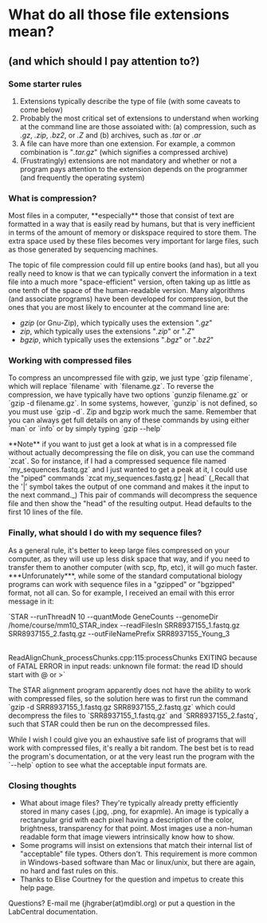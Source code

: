 # What do all those file extensions mean?
## (and which should I pay attention to?)

### Some starter rules
1. Extensions typically describe the type of file (with some caveats to come below)
2. Probably the most critical set of extensions to understand when working at the command line are those assoiated with: (a) compression, such as _.gz_, _.zip_, _.bz2_, or _.Z_ and (b) archives, such as _.tar_ or _.ar_
3. A file can have more than one extension.  For example, a common combination is "_.tar.gz_" (which signifies a compressed archive)
4. (Frustratingly) extensions are not mandatory and whether or not a program pays attention to the extension depends on the programmer (and frequently the operating system)

### What is compression?
<p>Most files in a computer, **especially** those that consist of text are formatted in a way that is easily read by humans, but that is very inefficient in terms of the amount of memory or diskspace required to store them. The extra space used by these files becomes very important for large files, such as those generated by sequencing machines.   </p>
<p>The topic of file compression could fill up entire books (and has), but all you really need to know is that we can typically convert the information in a text file into a much more "space-efficient" version, often taking up as little as one tenth of the space of the human-readable version.  Many algorithms (and associate programs) have been developed for compression, but the ones that you are most likely to encounter at the command line are: </p>

  - *_gzip_* (or Gnu-Zip), which typically uses the extension "_.gz_"
  - *_zip_*, which typically uses the extensions "_.zip_" or "_.Z_"
  - *_bgzip_*, which typically uses the extensions "_.bgz_" or "_.bz2_"

### Working with compressed files
<p>To compress an uncompressed file with gzip, we just type `gzip filename`, which will replace `filename` with `filename.gz`. To reverse the compression, we have typically have two options `gunzip filename.gz` or `gzip -d filename.gz`. In some systems, however, `gunzip` is not defined, so you must use `gzip -d`.  Zip and bgzip work much the same.  Remember that you can always get full details on any of these commands by using either `man` or `info` or by simply typing `gzip --help`</p>
<p>**Note** if you want to just get a look at what is in a compressed file without actually decompressing the file on disk, you can use the command `zcat`. So for instance, if I had a compressed sequence file named `my_sequences.fastq.gz` and I just wanted to get a peak at it, I could use the "piped" commands `zcat my_sequences.fastq.gz | head` (_Recall that the '|' symbol takes the output of one command and makes it the input to the next command._)  This pair of commands will decompress the sequence file and then show the "head" of the resulting output.  Head defaults to the first 10 lines of the file.</p>

### Finally, what should I do with my sequence files?
<p>As a general rule, it's better to keep large files compressed on your computer, as they will use up less disk space that way, and if you need to transfer them to another computer (with scp, ftp, etc), it will go much faster.  ***Unforunately***, while some of the standard computational biology programs can work with sequence files in a "gzipped" or "bgzipped" format, not all can. So for example, I received an email with this error message in it:</p>
`STAR --runThreadN 10 --quantMode GeneCounts --genomeDir /home/course/mm10_STAR_index --readFilesIn SRR8937155_1.fastq.gz SRR8937155_2.fastq.gz --outFileNamePrefix SRR8937155_Young_3<br /><br />

ReadAlignChunk_processChunks.cpp:115:processChunks EXITING because of FATAL ERROR in input reads: unknown file format: the read ID should start with @ or >`
<p>The STAR alignment program apparently does not have the ability to work with compressed files, so the solution here was to first run the command `gzip -d SRR8937155_1.fastq.gz SRR8937155_2.fastq.gz` which could decompress the files to `SRR8937155_1.fastq.gz` and `SRR8937155_2.fastq`, such that STAR could then be run on the decompressed files.</p>
<p>While I wish I could give you an exhaustive safe list of programs that will work with compressed files, it's really a bit random.  The best bet is to read the program's documentation, or at the very least run the program with the `--help` option to see what the acceptable input formats are.</p>

### Closing thoughts
- What about image files?  They're typically already pretty efficiently stored in many cases (.jpg, .png, for exapmle).  An image is typically a rectangular grid with each pixel having a description of the color, brightness, transparency for that point.  Most images use a non-human readable form that image viewers intrinsically know how to show.
- Some programs will insist on extensions that match their internal list of "acceptable" file types. Others don't. This requirement is more common in Windows-based software than Mac or linux/unix, but there are again, no hard and fast rules on this.
- Thanks to Elise Courtney for the question and impetus to create this help page.

Questions?  E-mail me (jhgraber(at)mdibl.org) or put a question in the LabCentral documentation.
